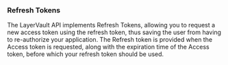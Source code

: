 ### Refresh Tokens

The LayerVault API implements Refresh Tokens, allowing you to request a new access token using the refresh token, thus saving the user from having to re-authorize your application. The Refresh token is provided when the Access token is requested, along with the expiration time of the Access token, before which your refresh token should be used.
